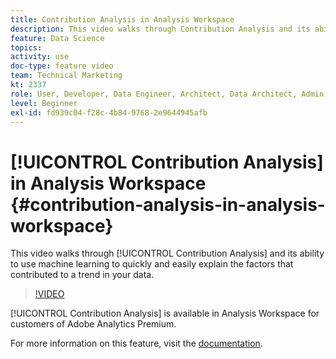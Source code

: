 ```yaml
---
title: Contribution Analysis in Analysis Workspace
description: This video walks through Contribution Analysis and its ability to use machine learning to quickly and easily explain the factors that contributed to a trend in your data.
feature: Data Science
topics: 
activity: use
doc-type: feature video
team: Technical Marketing
kt: 2337
role: User, Developer, Data Engineer, Architect, Data Architect, Admin, Leader
level: Beginner
exl-id: fd939c04-f28c-4b84-9768-2e9644945afb
---
```

# [!UICONTROL Contribution Analysis] in Analysis Workspace {#contribution-analysis-in-analysis-workspace}

This video walks through [!UICONTROL Contribution Analysis] and its ability to use machine learning to quickly and easily explain the factors that contributed to a trend in your data.

>[!VIDEO](https://video.tv.adobe.com/v/25443/?quality=12)

[!UICONTROL Contribution Analysis] is available in Analysis Workspace for customers of Adobe Analytics Premium.

For more information on this feature, visit the [documentation](https://experienceleague.adobe.com/docs/analytics/analyze/analysis-workspace/virtual-analyst/anomaly-detection/anomaly-detection.html?lang=en).
